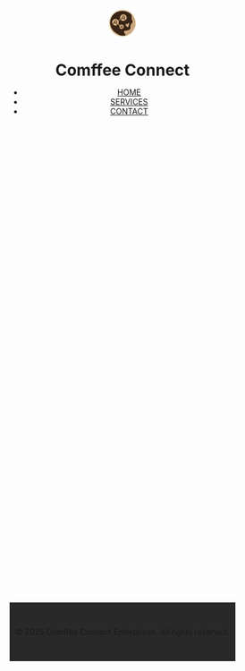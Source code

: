 
<html lang="en">
<head>
  <meta charset="UTF-8">
  <meta name="viewport" content="width=device-width, initial-scale=1.0">
  <meta name="description" content="Connect | Converse | Create | Collaborate | Coexist">
  <meta name="keywords" content="cafe, networking hub, community events, Comffee Connect">
  <meta name="author" content="Comffee Connect">

  <!-- Open Graph for Social Media -->
  <meta property="og:title" content="Comffee Connect - Cafe & Networking Hub">
  <meta property="og:description" content="A Cosy Hub of Creative Ideas, Innovative Solutions, and Community.">
  <meta property="og:image" content="https://www.comffeeconnect.com/images/logo.png">
  <meta property="og:url" content="https://www.comffeeconnect.com">
  <meta property="og:type" content="website">
    <title>Comffee Connect</title>
  <link rel="stylesheet" href="styles.css">
  <link rel="icon" type="image/png" href="https://www.comffeeconnect.com/images/logo.png">
</head>
<body>
  <!-- Header -->
  <header role="banner">
    <div class="container header-container">
      <!-- Branding: Logo and Title always on one line -->
      <div class="branding">
        <a href="#hero" aria-label="Comffee Connect Home" class="header-logo-link">
          <img src="https://raw.githubusercontent.com/CMULS/comfeeconnect/refs/heads/main/WhatsApp%20Image%202025-07-14%20at%2015.08.58_e41e5502.jpg" alt="Comffee Connect Cafe Logo" class="logo" width="50" height="50">
        </a>
        <h1>Comffee Connect</h1>
      </div>
      <!-- Navigation -->
      <nav role="navigation" aria-label="Main navigation">
        <ul>
          <li><a href="#hero" aria-current="page">HOME</a></li>
          <li><a href="#services">SERVICES</a></li>
          <li><a href="#contact">CONTACT</a></li>
        </ul>
      </nav>
    </div>
  </header>
    <!-- Spacer to push content below the fixed header -->
  <div class="header-spacer"></div>

  <!-- Hero Section -->
  <section id="hero" class="fade-in" aria-labelledby="hero-title">
    <h2 id="hero-title">What is Comffee Connect?</h2>
    <p>A Cozy Space Where Community, Creativity, and Connection Come Alive</p>
    <a href="https://wa.me/8615718899118" target="_blank" class="cta-button" rel="noopener noreferrer">Learn More</a>
  </section>
<!-- Services Section -->
  <section id="services" class="fade-in" aria-labelledby="services-title">
    <div class="container">
      <h2 id="services-title">How to Connect</h2>
      <p>Thinking of Attending a Comffee Connect Event?</p>
      <div class="services-grid">
        <div class="service-card">
          <h3>RSVP</h3>
          <p>Book your slot at the next Comffee Connect.</p>
          <a href="https://wa.me/8615718899118" target="_blank" class="cta-button" rel="noopener noreferrer">Book Here</a>
        </div>
        <div class="service-card">
          <h3>Volunteer</h3>
          <p>Help us touch more lives with Comffee Connect.</p>
          <a href="https://wa.me/8615718899118" target="_blank" class="cta-button" rel="noopener noreferrer">See How</a>
        </div>
        <div class="service-card">
          <h3>Instagram</h3>
          <p>Follow Comffee Connect on IG to stay in the loop.</p>
          <a href="https://www.instagram.com/comffeeconnect/" target="_blank" class="cta-button" rel="noopener noreferrer">Join Us</a>
        </div>
      </div>
    </div>
  </section>
    <!-- Contact Section -->
  <section id="contact" class="fade-in" aria-labelledby="contact-title">
    <div class="container">
      <h2 id="contact-title">📩 Let’s Talk</h2>
      <p>Have questions? Need help? Send a quick message.</p>
      <form id="contact-form" action="https://formspree.io/f/your-form-id" method="POST">
        <div class="form-group">
          <label for="name">Your Name</label>
          <input type="text" id="name" name="name" placeholder="Your Name" required aria-required="true">
        </div>
        <div class="form-group">
          <label for="email">Your Email</label>
          <input type="email" id="email" name="email" placeholder="Your Email" required aria-required="true">
        </div>
        <div class="form-group">
          <label for="message">Your Message</label>
          <textarea id="message" name="message" rows="4" placeholder="Your Message" required aria-required="true"></textarea>
        </div>
        <button type="submit" class="cta-button">Send Message</button>
      </form>
    </div>
  </section>
  <!-- Footer -->
  <footer role="contentinfo">
    <div class="container">
      <p>© 2025 Comffee Connect Enterprises. All rights reserved.</p>
    </div>
  </footer>

  <script src="global.js"></script>
</body>
</html>
<style>
    * {
  box-sizing: border-box;
  margin: 0;
  padding: 0;
  scroll-behavior: smooth;
}

/* Body & HTML: Combined Background Image and Color */
body,
html {
  font-family: "Inter", sans-serif;
  background: url("https://raw.githubusercontent.com/engineeredbytio/altbg/2d6ad2af5666b6e0437ba1d9dd02eb1562bb1eb4/tiosyncedthis.png")
    no-repeat center center fixed;
  background-size: cover;
  background-color: #121212; /* Dark mode base fallback */
  color: #fff;
  line-height: 1.6;
}
.header-spacer {
  height: 120px; /* Adjust to match the header height */
}

/* ========== Headings ========== */
h1,
h2,
h3 {
  text-transform: uppercase;
  font-weight: bold;
  letter-spacing: 1px;
  text-align: center;
}
h1 {
  font-size: 2.5rem;
  white-space: nowrap; /* Keep title on one line */
}
h2 {
  font-size: 2rem;
  margin-bottom: 20px;
}
h3 {
  font-size: 1.2rem;
  margin-bottom: 15px;
}
/* ========== Container (Glassmorphism Style) ========== */
.container {
  width: 90%;
  max-width: 1200px;
  margin: 20px auto;
  background: rgba(255, 255, 255, 0.08);
  padding: 40px;
  border-radius: 15px;
  backdrop-filter: blur(12px);
  box-shadow: 0 8px 30px rgba(0, 0, 0, 0.6);
}
/* ========== Header ========== */
header {
  position: fixed;
  width: 100%;
  background: rgba(0, 0, 0, 0.5);
  padding: 10px 0;
  backdrop-filter: blur(8px);
  transition: background 0.3s ease-in-out;
  z-index: 1000;
}
.header-container {
  display: flex;
  align-items: center;
  justify-content: space-between;
  width: 90%;
  margin: 0 auto;
  flex-wrap: wrap; /* Allows navigation to drop if needed */
} 
/* Branding: Logo and Title stay together */
.branding {
  display: flex;
  align-items: center;
  white-space: nowrap;
}
.branding h1 {
  margin-left: 10px;
}
/* Logo */
.logo {
  width: 50px;
  height: auto;
  transition: transform 0.3s ease-in-out;
}
.logo:hover {
  transform: scale(1.05);
}
/* Navigation */
nav ul {
  list-style: none;
  display: flex;
  flex-wrap: wrap;
  justify-content: flex-end;
}nav ul li {
  margin-left: 20px;
}
nav ul li a {
  color: #ffffff;
  text-decoration: none;
  font-weight: bold;
  transition: color 0.3s ease-in-out;
  position: relative;
}
nav ul li a:hover {
  color: #1db954;
} 
/* ========== Hero Section ========== */
#hero {
  height: 100vh;
  display: flex;
  flex-direction: column;
  align-items: center;
  justify-content: center;
  text-align: center;
  background: radial-gradient(
    circle,
    rgba(18, 18, 18, 1) 0%,
    rgba(0, 0, 0, 1) 100%
  );
}
#hero p {
  font-size: 1.3rem;
  max-width: 800px;
  margin-bottom: 30px;
  opacity: 0.9;
  line-height: 1.8;
}
/* ========== Buttons (Spotify + Manus Fusion) ========== */
button,
.cta-button,
.social-button {
  display: inline-block;
  background: linear-gradient(135deg, #1db954, #18a345);
  color: #000;
  padding: 12px 28px;
  font-size: 1rem;
  font-weight: bold;
  text-transform: uppercase;
  text-decoration: none;
  border-radius: 10px;
  transition: transform 0.3s ease, box-shadow 0.3s ease;
  min-width: 160px;
  text-align: center;
  border: none;
  cursor: pointer;
}
/* Hover Effect */
button:hover,
.cta-button:hover,
.social-button:hover {
  transform: scale(1.1);
  box-shadow: 0 6px 15px rgba(29, 185, 84, 0.4);
}
/* AI Button (Bigger & More Noticeable) */
#hero .cta-button {
  font-size: 1.3rem;
  padding: 18px 40px;
  min-width: 220px;
  background: linear-gradient(135deg, #ffffff, #dddddd);
  color: #000;
} 
/* ========== Services Section (Spotify-Style Cards) ========== */
#services {
  padding: 100px 0;
  text-align: center;
}
.services-grid {
  display: flex;
  flex-wrap: wrap;
  justify-content: center;
  gap: 30px;
  margin-top: 30px;
}

.service-card {
  background: rgba(255, 255, 255, 0.1);
  padding: 30px;
  border-radius: 12px;
  width: 320px;
  text-align: center;
  transition: transform 0.3s ease, box-shadow 0.3s ease;
}
.service-card h3 {
  font-size: 1rem;
  margin-bottom: 10px;
  white-space: nowrap;
  overflow: hidden;
  text-overflow: ellipsis;
}

.service-card p {
  font-size: 0.9rem;
  margin-bottom: 15px;
  line-height: 1.4;
  color: #ccc;
}
/* Hover Effect */
.service-card:hover {
  transform: scale(1.05);
  box-shadow: 0 6px 20px rgba(255, 255, 255, 0.1);
}

/* ========== Contact Section ========== */
#contact {
  padding: 100px 0;
  text-align: center;
}

#contact h2 {
  margin-bottom: 30px;
  font-size: 1.8rem;
}

/* Form Group Spacing */
.form-group {
  margin-bottom: 20px;
  text-align: left;
}

/* Input Fields */
input[type="text"],
input[type="email"],
textarea {
  width: 100%;
  padding: 14px;
  margin-top: 10px;
  border: none;
  border-radius: 8px;
  background: rgba(255, 255, 255, 0.1);
  color: #ffffff;
  font-size: 1rem;
  outline: none;
} 
/* Textarea (Larger Input Box) */
textarea {
  min-height: 120px;
  resize: vertical;
}

/* Submit Button */
button[type="submit"] {
  width: 100%;
  padding: 14px;
  margin-top: 20px;
  background: linear-gradient(135deg, #1db954, #18a345);
  color: #000;
  font-size: 1rem;
  font-weight: bold;
  border-radius: 8px;
  transition: transform 0.3s ease, box-shadow 0.3s ease;
}
button[type="submit"]:hover {
  transform: scale(1.05);
  box-shadow: 0 4px 12px rgba(29, 185, 84, 0.5);
}

/* Social Media Spacing */
.social-media {
  margin-top: 40px;
  display: flex;
  justify-content: center;
  gap: 15px;
}
/* Social Media Buttons */
.social-button {
  background: #1db954;
  min-width: 160px;
  padding: 12px 24px;
}

/* Responsive Fix for Mobile */
@media (max-width: 768px) {
  .services-grid {
    flex-direction: column;
    align-items: center;
  }
  .social-media {
    flex-direction: column;
    align-items: center;
  }

  .social-button {
    width: 80%;
    margin-bottom: 10px;
  }
}
/* ========== Footer ========== */
footer {
  background: rgba(18, 18, 18, 0.9);
  padding: 30px 0;
  text-align: center;
}

footer p {
  font-size: 0.9rem;
  color: #ccc;
}
/* ========== Animations ========== */
.fade-in {
  opacity: 0;
  transform: translateY(20px);
  animation: fadeIn 0.6s ease-out forwards;
}

@keyframes fadeIn {
  to {
    opacity: 1;
    transform: translateY(0);
  }
}
/* ========== Responsive Design ========== */
@media (max-width: 768px) {
  .header-spacer {
    height: 60px;
  }

  .header-container {
    flex-direction: column;
    align-items: center;
  }

  nav ul {
    flex-direction: column;
    align-items: center;
    margin-top: 10px;
  }
 nav ul li {
    margin: 5px 0;
  }

  .services-grid {
    grid-template-columns: 1fr;
  }

  #hero,
  #services,
  #contact {
    padding: 60px 20px;
  }

  #hero .cta-button {
    padding: 14px 30px;
    min-width: 180px;
  }
}

@media (max-width: 600px) {
  h1 {
    font-size: clamp(1.5rem, 4vw, 2rem);
  }

  h2 {
    font-size: clamp(1.2rem, 3vw, 1.5rem);
  }

  h3 {
    font-size: clamp(0.9rem, 2.5vw, 1rem);
  }

  .container {
    padding: 20px;
  }

  .logo {
    width: 40px;
  }
} 

</style>
